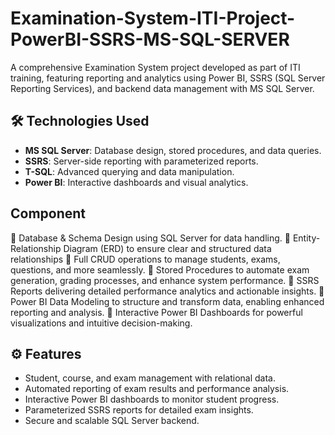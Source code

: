 # Examination-System-ITI-Project-PowerBI-SSRS-MS-SQL-SERVER
A comprehensive Examination System project developed as part of ITI training, featuring reporting and analytics using Power BI, SSRS (SQL Server Reporting Services), and backend data management with MS SQL Server.


## 🛠️ Technologies Used

- **MS SQL Server**: Database design, stored procedures, and data queries.
- **SSRS**: Server-side reporting with parameterized reports.
- **T-SQL**: Advanced querying and data manipulation.
- **Power BI**: Interactive dashboards and visual analytics.

## Component
 🔹 Database & Schema Design using SQL Server for data handling.
 🔹 Entity-Relationship Diagram (ERD) to ensure clear and structured data relationships
 🔹 Full CRUD operations to manage students, exams, questions, and more seamlessly.
 🔹 Stored Procedures to automate exam generation, grading processes, and enhance system performance.
 🔹 SSRS Reports delivering detailed performance analytics and actionable insights.
 🔹 Power BI Data Modeling to structure and transform data, enabling enhanced reporting and analysis.
 🔹 Interactive Power BI Dashboards for powerful visualizations and intuitive decision-making.

## ⚙️ Features
- Student, course, and exam management with relational data.
- Automated reporting of exam results and performance analysis.
- Interactive Power BI dashboards to monitor student progress.
- Parameterized SSRS reports for detailed exam insights.
- Secure and scalable SQL Server backend.
